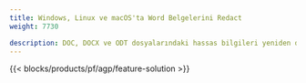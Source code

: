 ```yaml
---
title: Windows, Linux ve macOS'ta Word Belgelerini Redact 
weight: 7730

description: DOC, DOCX ve ODT dosyalarındaki hassas bilgileri yeniden düzenlemek için ücretsiz Uygulama ve API'ler
---
```


{{< blocks/products/pf/agp/feature-solution >}} 

